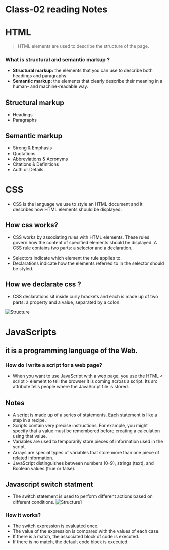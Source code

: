 # Class-02 reading Notes #

 # HTML #

> HTML elements are used to describe the structure of the page.

### What is structural and semantic markup ? ###
- **Structural markup:** the elements that you can use to describe both headings and paragraphs.
- **Semantic markup:** the elements that clearly describe their meaning in a human- and machine-readable way.

## Structural markup ##
- Headings
- Paragraphs

## Semantic markup ##
- Strong & Emphasis
- Quotations
- Abbreviations & Acronyms
- Citations & Definitions
- Auth or Details

 # CSS #
-  CSS is the language we use to style an HTML document and it describes how HTML elements should be displayed. 

## How css works? ##
- CSS works by associating rules with HTML elements. These rules govern how the content of specified elements should be displayed. A CSS rule contains two parts: a selector and a declaration.
 * Selectors indicate which element the rule applies to.
 * Declarations indicate how the elements referred to in the selector should be styled. 
 
 ## How we declarate css ? ##
 
 - CSS declarations sit inside curly brackets and each is made up of two parts: a property and a value, separated by a colon.

 ![Structure](https://mdn.mozillademos.org/files/9461/css-declaration-small.png)
 
 
 # JavaScripts #
 ## it is a  programming language of the Web. ##
 
 ### How do i write a script for a web page? ###
 - When you want to use JavaScript with a web page, you use the HTML < script > element to tell the browser it is coming across a script. Its src  attribute tells people where the JavaScript file is stored.
 
 ## Notes ##
 - A script is made up of a series of statements. Each statement is like a step in a recipe.
 - Scripts contain very precise instructions. For example, you might specify that a value must be remembered before creating a calculation using that value.
 - Variables are used to temporarily store pieces of information used in the script.
 - Arrays are special types of variables that store more than one piece of related information.
 - JavaScript distinguishes between numbers (0-9), strings (text), and Boolean values (true or false).
 
 ## Javascript switch statment ##
 - The switch statement is used to perform different actions based on different conditions.
 ![Structure1](https://cdn.javascripttutorial.net/wp-content/uploads/2016/08/JavaScript-switch-case.png)
  
  ### How it works? ###
 - The switch expression is evaluated once.
 - The value of the expression is compared with the values of each case.
 - If there is a match, the associated block of code is executed.
 - If there is no match, the default code block is executed.





